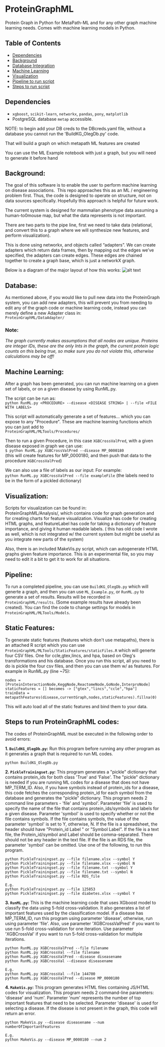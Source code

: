 # ProteinGraphML

Protein Graph in Python for MetaPath-ML and for any other graph machine learning
needs. Comes with machine learning models in Python.

## Table of Contents  

* [Dependencies](#Dependencies)
* [Background](#Background)
* [Database Integration](#Database)  
* [Machine Learning](#MachineLearning)  
* [Visualization](#Vis)  
* [Pipeline to run script](#Pipeline)
* [Steps to run script](#Steps)



## <a name="Dependencies"/>Dependencies

* `xgboost`, `scikit-learn`, `networkx`, `pandas`, `pony`, `matplotlib`
*  PostgreSQL database `metap` accessible.


NOTE: to begin add your DB creds to the DBcreds.yaml file, without a database you
cannot run the 'BuildKG_OlegDb.py' code.

That will build a graph on which metapath ML features are created

You can use the ML Example notebook with just a graph, but you will need to generate it before hand



## <a name="Background"/>Background:

The goal of this software is to enable the user to perform machine learning on disease associations.
 This repo approaches this as an ML / engineering problem first. Thus, the code is designed to operate on structure, not on data sources specifically. Hopefully this approach is helpful for future work.

The current system is designed for mammalian phenotype data assuming a human-to0mouse map, but what the data represents is not important.

There are two parts to the pipe line, first we need to take data (relational, and convert this to a graph where we will synthesize new features, and perform visualization).

This is done using networkx, and objects called “adapters”. We can create adapters which return data frames, then by mapping out the edges we’ve specified, the adapters can create edges. These edges are chained together to create a graph base, which is just a networkX graph.

Below is a diagram of the major layout of how this works:
![alt text](MetapathDiagram.png)

## <a name="Database"/>Database:

As mentioned above, if you would like to pull new data into the ProteinGraph system, you can add new adapters, this will prevent you from needing to edit any of the graph code or machine learning code, instead you can merely define a new Adapter class in: <br>
`ProteinGraphML/DataAdapter/`
<br>

### Note:

<i>The graph currently makes assumptions that all nodes are unique. Proteins are integer IDs, these are the only Ints in the graph, the current protein logic counts on this being true, so make sure you do not violate this, otherwise calculations may be off!</i>


## <a name="MachineLearning"/>Machine Learning:

After a graph has been generated, you can run machine learning on a given set of
labels, or on a given disease by using RunML.py.

The script can be run as:<br>
`python RunML.py <PROCEDURE> --disease <DISEASE STRING> | --file <FILE WITH LABELS>`<br>


This script will automatically generate a set of features... which you can expose to any "Procedure". These are machine learning functions which you can just add to <br>
`ProteinGraphML/MLTools/Procedures/`<br>

Then to run a given Procedure, in this case `XGBCrossValPred`, with a given disease exposed in graph we can use:<br>
`$ python RunML.py XGBCrossValPred --disease MP_0000180`<br>
(this will create features for MP_0000180, and then push that data to the procedure `XGBCrossValPred`)

We can also use a file of labels as our input:
For example:<br>
`python RunML.py XGBCrossValPred --file exampleFile`
(the labels need to be in the form of a pickled dictionary)

## <a name="Vis"/>Visualization:
Scripts for visualization can be found in: <br>ProteinGraphML/Analysis/, which contains code for graph generation and for creating charts for feature visualization. Visualize has code for creating HTML graphs, and featureLabel has code for taking a dictionary of feature importance, and giving it human readable labels.
( this has old code I wrote as well, which is not integrated w/ the current system but might be useful as you integrate new parts of the system)

Also, there is an included MakeVis.py script, which can autogenerate HTML graphs given feature importance. This is an experimental file, so you may need to edit it a bit to get it to work for all situations.


## <a name="Pipeline"/>Pipeline:
To run a completed pipeline, you can use `BuildKG_OlegDb.py` which will generte
a graph, and then you can use `ML_Example.py`, or `RunML.py` to generate a set of results. Results will be recorded in `ProteinGraphML/results`. (Some example results have already been created). You can find the code to change settings for models in `ProteinGraphML/MLTools/Models`.



## <a name="Static"/>Static Features:
To generate static features (features which don't use metapaths), there is an attached R script which you can use `ProteinGraphML/MLTools/StaticFeatures/staticFiles.R` which will generte four CSV files. One for ccle,gtex,lincs, and hpa, based on Oleg's transformations and his database.
Once you run this script, all you need to do is pickle the four csv files, and then
you can use them w/ as features. For example in RunML.py (line ~75): <br>

`nodes = [ProteinInteractionNode,KeggNode,ReactomeNode,GoNode,InterproNode]`<br>
`staticFeatures = [] becomes -> ["gtex","lincs","ccle","hpa"]`<br>
`trainData = metapathFeatures(disease,currentGraph,nodes,staticFeatures).fillna(0)`<br>


This will auto load all of the static features and bind them to your data.

## <a name="Steps"/>Steps to run ProteinGraphML codes:
The codes of ProteinGraphML must be executed in the following order to avoid errors:

__1. `BuildKG_OlegDb.py`:__  Run this program before running any other program as it generates a graph that is required to run ML codes.
```
python BuildKG_OlegDb.py
```

__2. `PickleTrainingset.py`:__  This program generates a "pickle" dictionary that contains protein_ids for both class 'True' and 'False'. The "pickle" dictionary is needed if you are running ML codes for a disease that does not have MP_TERM_ID. Also, if you have symbols instead of protein_ids for a disease, this code fetches the corresponding protein_id for each symbol from the database and generates the "pickle" dictionary. This program needs 2 command line parameters -  'file' and 'symbol'. Parameter 'file' is used to specify the name of the file that contains protein_ids/symbols and labels for a given disease. Parameter 'symbol' is used to specify whether or not the file contains symbols. If the file contains symbols, the value of the parameter 'symbol' is set to Y, otherwise, N. If the file is a spreadsheet, the header should have "Protein_id	 Label " or "Symbol    Label". If the file is a text file, the Protein_id/symbol and  Label should be comma-separated. There should not be any header in the text file. If the file is an RDS file, the parameter 'symbol'  can be omitted. Use one of the following, to run this program.
```
python PickleTrainingset.py --file filename.xlsx --symbol Y
python PickleTrainingset.py --file filename.xlsx --symbol N
python PickleTrainingset.py --file filename.txt --symbol Y
python PickleTrainingset.py --file filename.txt --symbol N
python PickleTrainingset.py --file RDS_file

E.g.
python PickleTrainingset.py --file 125853
python PickleTrainingset.py --file diabetes.xlsx --symbol Y
```

__3. `RunML.py`:__  This is the machine learning code that uses XGboost model to classify the data using 5-fold cross-validation. It also generates a list of important features used by the classification model. If a disease has MP_TERM_ID, run this program using parameter 'disease', otherwise, run using parameter 'file'. Also, use parameter 'XGBCrossValPred' if you want to use run 5-fold cross-validation for one iteration. Use parameter 'XGBCrossVal' if you want to run 5-fold cross-validation for multiple iterations. 
```
python RunML.py XGBCrossValPred --file filename
python RunML.py XGBCrossVal --file filename
python RunML.py XGBCrossValPred --disease diseasename
python RunML.py XGBCrossVal --disease diseasename

E.g. 
python RunML.py XGBCrossVal --file 144700
python RunML.py XGBCrossValPred --disease MP_0000180
```

__4. `MakeVis.py`:__  This program generates HTML files containing JS/HTML codes for visualization. This program needs 2 command-line parameters: 'disease' and 'num'. Parameter 'num' represents the number of top important features that need to be selected. Parameter 'disease' is used for selecting a disease. If the disease is not present in the graph, this code will return an error. 
```
python MakeVis.py --disease diseasename --num numberOfImportantFeatures

E.g. 
python MakeVis.py --disease MP_0000180 --num 2
```
